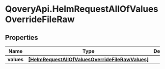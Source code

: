 # QoveryApi.HelmRequestAllOfValuesOverrideFileRaw

## Properties

Name | Type | Description | Notes
------------ | ------------- | ------------- | -------------
**values** | [**[HelmRequestAllOfValuesOverrideFileRawValues]**](HelmRequestAllOfValuesOverrideFileRawValues.md) |  | [optional] 


